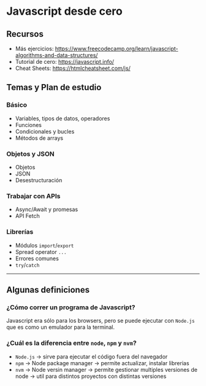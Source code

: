 # Javascript desde cero

## Recursos
- Más ejercicios: https://www.freecodecamp.org/learn/javascript-algorithms-and-data-structures/
- Tutorial de cero: https://javascript.info/
- Cheat Sheets: https://htmlcheatsheet.com/js/


## Temas y Plan de estudio
### Básico
- Variables, tipos de datos, operadores
- Funciones
- Condicionales y bucles
- Métodos de arrays

### Objetos y JSON
- Objetos
- JSON
- Desestructuración

### Trabajar con APIs
- Async/Await y promesas
- API Fetch

### Librerías
- Módulos `import`/`export`
- Spread operator `...`
- Errores comunes
- `try`/`catch`

--- 
## Algunas definiciones
### ¿Cómo correr un programa de Javascript?
Javascript era sólo para los browsers, pero se puede ejecutar con `Node.js` que es como un emulador para la terminal.

### ¿Cuál es la diferencia entre `node`, `npm` y `nvm`?
- `Node.js` -> sirve para ejecutar el código fuera del navegador
- `npm` -> Node package manager -> permite actualizar, instalar librerias
- `nvm` -> Node versin manager -> permite gestionar multiples versiones de node -> util para distintos proyectos con distintas versiones

